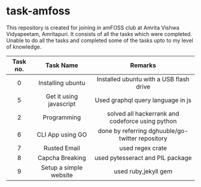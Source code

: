# task-amfoss
 
 This repository is created for joining in amFOSS club at Amrita Vishwa Vidyapeetam, Amritapuri. It consists of all the tasks which were completed. Unable to do all the tasks and completed some of the tasks upto to my level of knowledge. 

|  Task no.   |  Task Name   | Remarks                    |
|:-----------:|:------------:|:--------------------------:|
|   0         | Installing ubuntu| Installed ubuntu with a USB flash drive|
|   5         |  Get it using javascript| Used graphql  query language  in js|
|   2         | Programming  | solved all hackerrank and codeforce using python|
|   6         | CLI App using GO|  done by referring dghuuble/go-twitter repository|
|   7         | Rusted Email  | used regex crate  |
|   8         | Capcha Breaking | used pytesseract and PIL package|
|   9         | Setup a simple  website| used ruby,jekyll gem  | 
